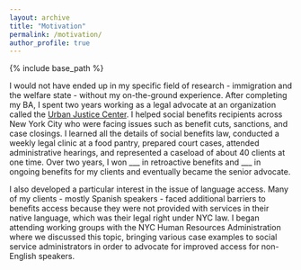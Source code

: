 ```yaml
---
layout: archive
title: "Motivation"
permalink: /motivation/
author_profile: true
---
```


{% include base_path %}

I would not have ended up in my specific field of research - immigration and the welfare state - without my on-the-ground experience. After completing my BA, I spent two years working as a legal advocate at an organization called the [Urban Justice Center](https://www.urbanjustice.org/). I helped social benefits recipients across New York City who were facing issues such as benefit cuts, sanctions, and case closings. I learned all the details of social benefits law, conducted a weekly legal clinic at a food pantry, prepared court cases, attended administrative hearings, and represented a caseload of about 40 clients at one time. Over two years, I won ___ in retroactive benefits and ___ in ongoing benefits for my clients and eventually became the senior advocate. 

I also developed a particular interest in the issue of language access. Many of my clients - mostly Spanish speakers - faced additional barriers to benefits access because they were not provided with services in their native language, which was their legal right under NYC law. I began attending working groups with the NYC Human Resources Administration where we discussed this topic, bringing various case examples to social service administrators in order to advocate for improved access for non-English speakers. 
